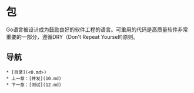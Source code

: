 # 包

Go语言被设计成为鼓励良好的软件工程的语言。可重用的代码是高质量软件非常重要的一部分，遵循DRY（Don't Repeat Yourself)原则。

## 导航
	* [目录](<0.md>)
	* 上一章：[并发](10.md)
	* 下一章：[测试](12.md)